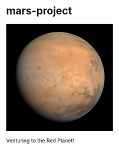 # mars-project
![alt text](https://github.com/ddavila54/mars-project/blob/main/img/mars.png?raw=true)

Venturing to the Red Planet!
